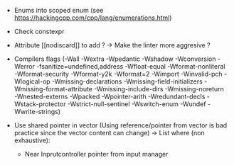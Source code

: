 - Enums into scoped enum (see https://hackingcpp.com/cpp/lang/enumerations.html)
- Check constexpr
- Attribute [[nodiscard]] to add ? -> Make the linter more aggresive ?
- Compilers flags (-Wall -Wextra -Wpedantic -Wshadow -Wconversion -Werror -fsanitize=undefined,address -Wfloat-equal -Wformat-nonliteral -Wformat-security -Wformat-y2k -Wformat=2 -Wimport -Winvalid-pch -Wlogical-op -Wmissing-declarations -Wmissing-field-initializers -Wmissing-format-attribute -Wmissing-include-dirs -Wmissing-noreturn -Wnested-externs -Wpacked -Wpointer-arith -Wredundant-decls -Wstack-protector -Wstrict-null-sentinel -Wswitch-enum -Wundef -Wwrite-strings)



- Use shared pointer in vector (Using reference/pointer from vector is bad practice since the vector content can change)
	-> List where (non exhaustive):
	- Near Inprutcontroller pointer from input manager
